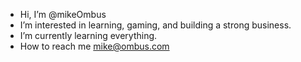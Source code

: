 - Hi, I’m @mikeOmbus
- I’m interested in learning, gaming, and building a strong business.
- I’m currently learning everything.
- How to reach me mike@ombus.com

<!---
mikeOmbus/mikeOmbus is a ✨ special ✨ repository because its `README.md` (this file) appears on your GitHub profile.
You can click the Preview link to take a look at your changes.
--->
